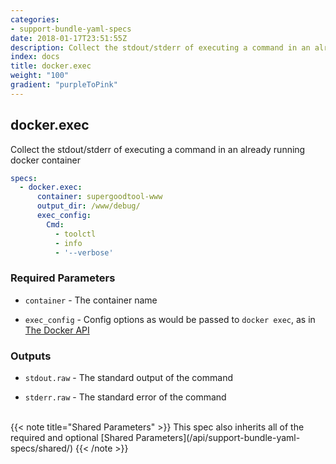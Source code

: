 ```yaml
---
categories:
- support-bundle-yaml-specs
date: 2018-01-17T23:51:55Z
description: Collect the stdout/stderr of executing a command in an already running docker container
index: docs
title: docker.exec
weight: "100"
gradient: "purpleToPink"
---
```


## docker.exec

Collect the stdout/stderr of executing a command in an already running docker container


```yaml
specs:
  - docker.exec:
      container: supergoodtool-www
      output_dir: /www/debug/
      exec_config:
        Cmd:
          - toolctl
          - info
          - '--verbose'
```

    
### Required Parameters


- `container` - The container name


- `exec_config` - Config options as would be passed to `docker exec`, as in [The Docker API](https://github.com/moby/moby/blob/master/api/types/configs.go)


    
### Outputs


- `stdout.raw` - The standard output of the command

- `stderr.raw` - The standard error of the command

    
<br>
{{< note title="Shared Parameters" >}}
This spec also inherits all of the required and optional [Shared Parameters](/api/support-bundle-yaml-specs/shared/)
{{< /note >}}
    
    